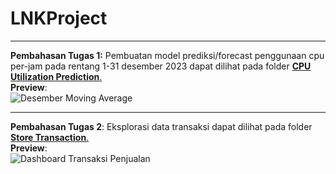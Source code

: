 # LNKProject
---
**Pembahasan Tugas 1:** Pembuatan model prediksi/forecast penggunaan cpu per-jam pada rentang 1-31 desember 2023 dapat dilihat pada folder [**CPU Utilization Prediction**.](https://github.com/22bayusetia/LNKProject/tree/main/CPU%20Utilization%20Prediction)  
**Preview**:  
![Desember Moving Average](https://drive.google.com/uc?export=view&id=1fK3uRParLi2NmUNQL1QUp_stUjqiwGNR)

---
**Pembahasan Tugas 2**: Eksplorasi data transaksi dapat dilihat pada folder [**Store Transaction**.](https://github.com/22bayusetia/LNKProject/tree/main/Store%20Transaction)  
**Preview**:  
![Dashboard Transaksi Penjualan](https://drive.google.com/uc?export=view&id=1KdQ-uMBkmdKinafFGcId-uaphzDS6KMb)
